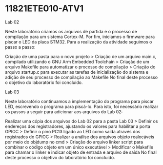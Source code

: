 # 11821ETE010-ATV1

Lab 02

Neste laboratório criamos os arquivos de partida e o processo de compilação para um sistema Cortex-M.
Por fim, iniciamos o firmware para piscar o LED da placa STM32. Para a realização da atividade seguimos o passo a passo:


Criação de uma pasta para o novo projeto > Criação de um arquivo main.c, compilado utilizando o GNU Arm Embedded Toolchain > Criação de um arquivo Makefile para automatizar o processo de compilação > Criação do arquivo startup.c para executar as tarefas de inicialização do sistema e adição de seu processo de compilação ao Makefile
No final deste processo o objetivo do laboratório foi concluído.

Lab 03 

Neste laboratório continuamos a implementação do programa para piscar LED, escrevendo o programa para piscá-lo.
Para isto, foi necessário realizar os passos a seguir para adicionar aos arquivos do Lab 02:

Realizar uma cópia dos arquivos do Lab 02 para a pasta Lab 03 > Definir os endereços dos registradores, ajustando os valores para habilitar a porta GPIOC > Definir o pino PC13 ligado ao LED como saída através dos registrados do GPIOC > Realizar a análise dos arquivos objeto realocáveis por meio do objdump no cmd > Criação do arquivo linker script para combinar o código objeto em um único executável > Modificar o Makefile para chamar o linker e indicar objeto de entrada e arquivo de saída
No final deste processo o objetivo do laboratório foi concluído.
